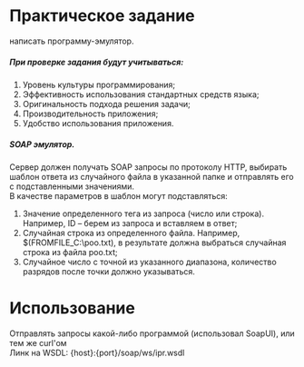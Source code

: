 # Практическое задание 
написать программу-эмулятор.

##### При проверке задания будут учитываться:
1. Уровень культуры программирования;
1. Эффективность использования стандартных средств языка;
1. Оригинальность подхода решения задачи;
1. Производительность приложения;
1. Удобство использования приложения.

##### SOAP эмулятор. 
Сервер должен получать SOAP запросы по протоколу HTTP, выбирать
шаблон ответа из случайного файла в указанной папке и отправлять его с подставленными
значениями. <br />В качестве параметров в шаблон могут подставляться:

1. Значение определенного тега из запроса (число или строка). Например, ID – берем
из запроса и вставляем в ответ;
1. Случайная строка из определенного файла. Например, $(FROMFILE_C:\poo.txt), в
результате должна выбраться случайная строка из файла poo.txt;
1. Случайное число с точной из указанного диапазона, количество разрядов после
точки должно указываться.

# Использование
Отправлять запросы какой-либо программой (использовал SoapUI), или тем же curl'ом<br />
Линк на WSDL: {host}:{port}/soap/ws/ipr.wsdl